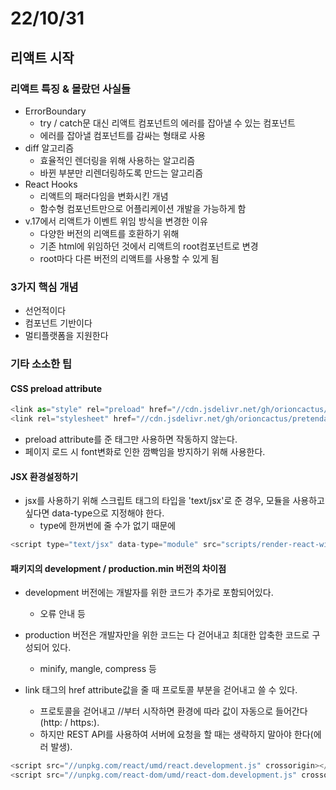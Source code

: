 # 22/10/31

## 리액트 시작

### 리액트 특징 & 몰랐던  사실들

- ErrorBoundary
	- try / catch문 대신 리액트 컴포넌트의 에러를 잡아낼 수 있는 컴포넌트
	- 에러를 잡아낼 컴포넌트를 감싸는 형태로 사용
- diff 알고리즘
	- 효율적인 렌더링을 위해 사용하는 알고리즘
	- 바뀐 부분만 리렌더링하도록 만드는 알고리즘
- React Hooks
	- 리액트의 패러다임을 변화시킨 개념
	- 함수형 컴포넌트만으로 어플리케이션 개발을 가능하게 함
- v.17에서 리액트가 이벤트 위임 방식을 변경한 이유
	- 다양한 버전의 리액트를 호환하기 위해
	- 기존 html에 위임하던 것에서 리액트의 root컴포넌트로 변경
	- root마다 다른 버전의 리액트를 사용할 수 있게 됨

### 3가지 핵심 개념

- 선언적이다
- 컴포넌트 기반이다
- 멀티플랫폼을 지원한다

### 기타 소소한 팁

#### CSS preload attribute

```javascript
<link as="style" rel="preload" href="//cdn.jsdelivr.net/gh/orioncactus/pretendard/dist/web/static/pretendard.css" />
<link rel="stylesheet" href="//cdn.jsdelivr.net/gh/orioncactus/pretendard/dist/web/static/pretendard.css" />
```

- preload attribute를 준 태그만 사용하면 작동하지 않는다.
- 페이지 로드 시 font변화로 인한 깜빡임을 방지하기 위해 사용한다.

#### JSX 환경설정하기

- jsx를 사용하기 위해 스크립트 태그의 타입을 'text/jsx'로 준 경우, 모듈을 사용하고 싶다면 data-type으로 지정해야 한다.
	- type에 한꺼번에 줄 수가 없기 때문에

```javascript
<script type="text/jsx" data-type="module" src="scripts/render-react-with-jsx.js"></script>
```

#### 패키지의 development / production.min 버전의 차이점

- development 버전에는 개발자를 위한 코드가 추가로 포함되어있다.
	- 오류 안내 등
- production 버전은 개발자만을 위한 코드는 다 걷어내고 최대한 압축한 코드로 구성되어 있다.
	- minify, mangle, compress 등

- link 태그의 href attribute값을 줄 때 프로토콜 부분을 걷어내고 쓸 수 있다.
	- 프로토콜을 걷어내고 //부터 시작하면 환경에 따라 값이 자동으로 들어간다(http: / https:).
	- 하지만 REST API를 사용하여 서버에 요청을 할 때는 생략하지 말아야 한다(에러 발생).

```javascript
<script src="//unpkg.com/react/umd/react.development.js" crossorigin></script>
<script src="//unpkg.com/react-dom/umd/react-dom.development.js" crossorigin></script>
```

